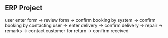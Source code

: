 ## ERP Project


user enter form -> review form -> confirm booking by system -> confirm booking by contacting user -> 
    enter delivery -> confirm delivery -> repair -> remarks -> contact customer for return -> confirm received